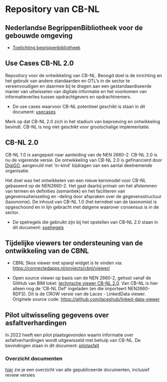 # Repository van CB-NL

## Nederlandse BegrippenBibliotheek voor de gebouwde omgeving

* [Toelichting begrippenbibliotheek](https://nl-digigo.github.io/CB-NL/begrippenbieb)

## Use Cases CB-NL 2.0 

Repository voor de ontwikkeling van CB-NL. Beoogd doel is de inrichting en het gebruik van andere standaarden en OTL’s in de sector te vereenvoudigen en daarmee bij te dragen aan een gestandaardiseerde manier van uitwisselen van digitale informatie en het voorkomen van informatieverlies tussen opdrachtgevers en opdrachtnemers.

* De use cases waarvoor CB-NL potentieel geschikt is staan in dit document: [usecases](https://nl-digigo.github.io/CB-NL/usecases)

Merk op dat CB-NL 2.0 zich in het stadium van beproeving en ontwikkeling bevindt. CB-NL is nog niet geschikt voor grootschalige implementatie.

## CB-NL 2.0

CB-NL 1.0 is aangepast naar aanleiding van de NEN 2660-2. CB-NL 2.0 is nu de vigerende versie. De ontwikkeling van CB-NL 2.0 is gefinancierd door [DigiGO](https://www.digigo.nu/), aangevuld met 'in-kind' bijdragen van een aantal deelnemende organisatie.

Het doel was het ontwikkelen van een nieuw kernmodel voor CB-NL gebaseerd op de NEN2660-2. Het gaat daarbij primair om het afstemmen van termen en definities (semantiek) en het faciliteren van gegevensuitwisseling en -deling door afspraken over de gegevensstructuur (taxonomie). De inhoud van CB-NL 1.0 (het kerndeel van de taxonomie) is opgeschoond en in lijn gebracht met datgene waarover consensus is in de sector. 



* De spelregels die gebruikt zijn bij het opstellen van CB-NL 2.0 staan in dit document: [spelregels](https://nl-digigo.github.io/CB-NL/spelregels)

## Tijdelijke viewers ter ondersteuning van de ontwikkeling van de CBNL

* CBNL Skos viewer met sparql widget is te vinden via: https://connectedapps.nl/projects/cbnl/viewer/


* Open source viewer op basis van de NEN 2660-2, gehost vanaf de GitHub van BIM loket:  [technische viewer CB-NL 2.0](https://nl-digigo.github.io/ld-viewer/cb-nl2.0-pilot/). Van CB-NL is hier alleen nog de 'CB-NL Def' ingeladen (en die importeert NEN2660-RDFS). 
Dit is de CROW versie van de Laces - LinkedData viewer. Originele source code: https://github.com/laceshub/linked-data-viewer


## Pilot uitwisseling gegevens over asfaltverhardingen
In 2022 heeft een pilot plaatsgevonden waarin informatie over asfaltverhardingen wordt uitgewisseld met behulp van CB-NL. De bevindingen staan in dit document: [pilotasfalt](https://nl-digigo.github.io/CB-NL/pilotasfalt)



### Overzicht documenten
[hier](https://github.com/bimloket/CB-NL/actions/runs/3369758577) zie je een overzicht van alle gepubliceerde documenten, inclusief review versies

